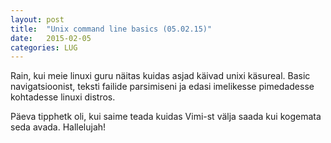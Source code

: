 ```yaml
---
layout: post
title:  "Unix command line basics (05.02.15)"
date:   2015-02-05
categories: LUG
---
```

Rain, kui meie linuxi guru näitas kuidas asjad käivad unixi käsureal. Basic navigatsioonist, teksti failide parsimiseni ja edasi imelikesse pimedadesse kohtadesse linuxi distros.

Päeva tipphetk oli, kui saime teada kuidas Vimi-st välja saada kui kogemata seda avada. Hallelujah!